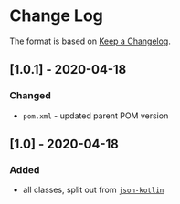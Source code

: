 # Change Log

The format is based on [Keep a Changelog](http://keepachangelog.com/).

## [1.0.1] - 2020-04-18
### Changed
- `pom.xml` - updated parent POM version

## [1.0] - 2020-04-18
### Added
- all classes, split out from [`json-kotlin`](https://github.com/pwall567/json-kotlin)
